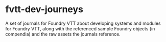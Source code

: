 # fvtt-dev-journeys

A set of journals for Foundry VTT about developing systems and modules for Foundry VTT, along with the referenced sample Foundry objects (in compendia) and the raw assets the journals reference.

